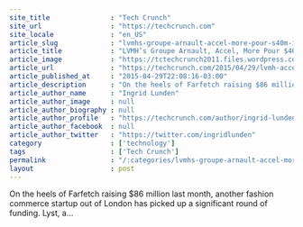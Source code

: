 ```yaml
---
site_title               : "Tech Crunch"
site_url                 : "https://techcrunch.com"
site_locale              : "en_US"
article_slug             : "lvmhs-groupe-arnault-accel-more-pour-s40m-into-fashion-shopping-aggregator-lyst"
article_title            : "LVMH’s Groupe Arnault, Accel, More Pour $40M Into Fashion Shopping Aggregator Lyst"
article_image            : "https://tctechcrunch2011.files.wordpress.com/2015/04/screen-shot-2015-04-29-at-21-54-46.png?w=764&h=400&crop=1"
article_url              : "https://techcrunch.com/2015/04/29/lvmh-accel-and-more-pour-40m-into-fashion-e-commerce-aggregator-lyst/"
article_published_at     : "2015-04-29T22:08:16-03:00"
article_description      : "On the heels of Farfetch raising $86 million last month, another fashion commerce startup out of London has picked up a significant round of funding. Lyst, a..."
article_author_name      : "Ingrid Lunden"
article_author_image     : null
article_author_biography : null
article_author_profile   : "https://techcrunch.com/author/ingrid-lunden/"
article_author_facebook  : null
article_author_twitter   : "https://twitter.com/ingridlunden"
category                 : ['technology']
tags                     : ['Tech Crunch']
permalink                : "/:categories/lvmhs-groupe-arnault-accel-more-pour-s40m-into-fashion-shopping-aggregator-lyst/"
layout                   : post
---
```


On the heels of Farfetch raising $86 million last month, another fashion commerce startup out of London has picked up a significant round of funding. Lyst, a...
